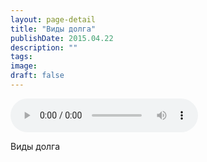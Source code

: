 ```yaml
---
layout: page-detail
title: "Виды долга"
publishDate: 2015.04.22
description: ""
tags:
image:
draft: false
---
```


<audio title="2015.04.22 - Виды долга.mp3" src="https://filer-api.advayta.org/v1.0/public/files/73546" controls=""></audio>

 Виды долга 

  
